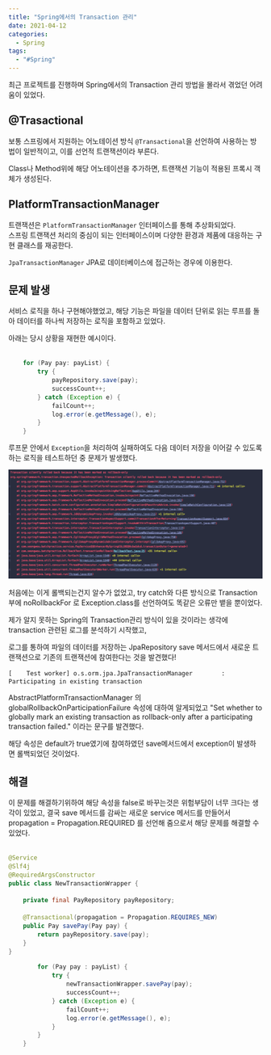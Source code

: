 ```yaml
---
title: "Spring에서의 Transaction 관리"
date: 2021-04-12
categories:
  - Spring
tags:
  - "#Spring"
---
```


최근 프로젝트를 진행하며 Spring에서의 Transaction 관리 방법을 몰라서 겪었던 어려움이 있었다.  

## @Trasactional

보통 스프링에서 지원하는 어노테이션 방식 `@Transactional`을 선언하여 사용하는 방법이 일반적이고, 이를 선언적 트랜잭션이라 부른다.  

Class나 Method위에 해당 어노테이션을 추가하면, 트랜잭션 기능이 적용된 프록시 객체가 생성된다.  

## PlatformTransactionManager  

트랜잭션은 `PlatformTransactionManager` 인터페이스를 통해 추상화되었다.  
스프링 트랜잭션 처리의 중심이 되는 인터페이스이며 다양한 환경과 제품에 대응하는 구현 클래스를 재공한다.  

`JpaTransactionManager`  JPA로 데이터베이스에 접근하는 경우에 이용한다.  

## 문제 발생

서비스 로직을 하나 구현해야했었고, 해당 기능은 파일을 데이터 단위로 읽는 루프를 돌아 데이터를 하나씩 저장하는 로직을 포함하고 있었다.  

아래는 당시 상황을 재현한 예시이다.  

```java

    for (Pay pay: payList) {
        try {
            payRepository.save(pay);
            successCount++;
        } catch (Exception e) {
            failCount++;
            log.error(e.getMessage(), e);
        }
    }

```  

루프문 안에서 `Exception`을 처리하여 실패하여도 다음 데이터 저장을 이어갈 수 있도록하는 로직을 테스트하던 중 문제가 발생했다.  

![log](../../assets/images/transaction-exception.png)

처음에는 이게 롤백되는건지 알수가 없었고, try catch와 다른 방식으로 Transaction부에 noRollbackFor 로 Exception.class를 선언하여도 똑같은 오류만 뱉을 뿐이었다.  

제가 알지 못하는 Spring의 Transaction관리 방식이 있을 것이라는 생각에 transaction 관련된 로그를 분석하기 시작했고,  

로그를 통하여 파일의 데이터를 저장하는 JpaRepository save 메서드에서 새로운 트랜잭션으로  기존의 트랜잭션에 참여한다는 것을 발견했다!  

```log  
[    Test worker] o.s.orm.jpa.JpaTransactionManager        : Participating in existing transaction
```


AbstractPlatformTransactionManager 의 globalRollbackOnParticipationFailure 속성에 대하여 알게되었고 "Set whether to globally mark an existing transaction as rollback-only after a participating transaction failed."  이라는 문구를 발견했다.  

해당 속성은 default가 true였기에 참여하였던 save메서드에서 exception이 발생하면 롤백되었던 것이었다.  

## 해결  

이 문제를 해결하기위하여 해당 속성을 false로 바꾸는것은 위험부담이 너무 크다는 생각이 있었고, 결국 save 메서드를 감싸는 새로운 service 메서드를 만들어서 propagation = Propagation.REQUIRED 를 선언해 줌으로서 해당 문제를 해결할 수 있었다.  

```java

@Service
@Slf4j
@RequiredArgsConstructor
public class NewTransactionWrapper {

    private final PayRepository payRepository;

    @Transactional(propagation = Propagation.REQUIRES_NEW)
    public Pay savePay(Pay pay) {
        return payRepository.save(pay);
    }
}


```  

```java  
        for (Pay pay : payList) {
            try {
                newTransactionWrapper.savePay(pay);
                successCount++;
            } catch (Exception e) {
                failCount++;
                log.error(e.getMessage(), e);
            }
        }
    }
```  

